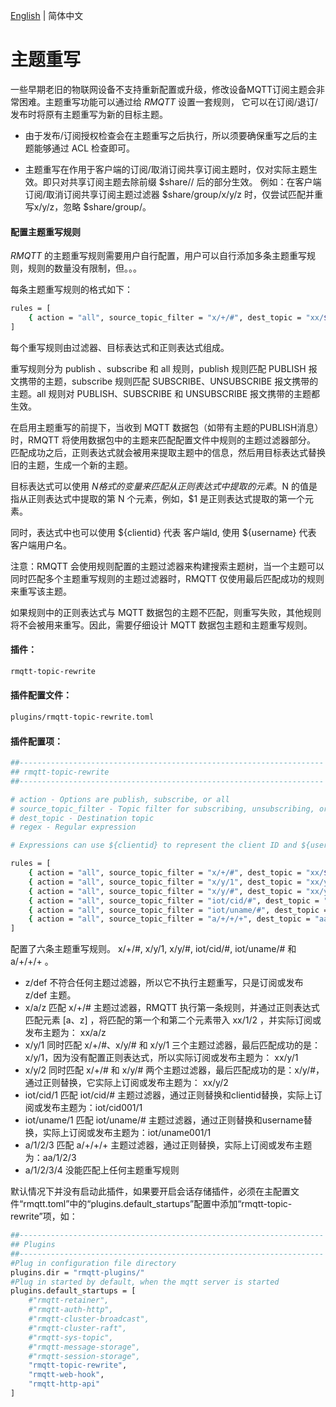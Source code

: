 [English](../en_US/topic-rewrite.md)  | 简体中文

# 主题重写

一些早期老旧的物联网设备不支持重新配置或升级，修改设备MQTT订阅主题会非常困难。主题重写功能可以通过给 *RMQTT* 设置一套规则，
它可以在订阅/退订/发布时将原有主题重写为新的目标主题。


* 由于发布/订阅授权检查会在主题重写之后执行，所以须要确保重写之后的主题能够通过 ACL 检查即可。


* 主题重写在作用于客户端的订阅/取消订阅共享订阅主题时，仅对实际主题生效。即只对共享订阅主题去除前缀 $share/<group-name>/ 后的部分生效。 
例如：在客户端订阅/取消订阅共享订阅主题过滤器 $share/group/x/y/z 时，仅尝试匹配并重写x/y/z，忽略 $share/group/。

#### 配置主题重写规则

*RMQTT* 的主题重写规则需要用户自行配置，用户可以自行添加多条主题重写规则，规则的数量没有限制，但。。。

每条主题重写规则的格式如下：
```bash
rules = [
    { action = "all", source_topic_filter = "x/+/#", dest_topic = "xx/$1/$2", regex = "^x/(.+)/(.+)$" }
]
```

每个重写规则由过滤器、目标表达式和正则表达式组成。

重写规则分为 publish 、subscribe 和 all 规则，publish 规则匹配 PUBLISH 报文携带的主题，subscribe 规则匹配 SUBSCRIBE、UNSUBSCRIBE 
报文携带的主题。all 规则对 PUBLISH、SUBSCRIBE 和 UNSUBSCRIBE 报文携带的主题都生效。

在启用主题重写的前提下，当收到 MQTT 数据包（如带有主题的PUBLISH消息）时，RMQTT 将使用数据包中的主题来匹配配置文件中规则的主题过滤器部分。
匹配成功之后，正则表达式就会被用来提取主题中的信息，然后用目标表达式替换旧的主题，生成一个新的主题。

目标表达式可以使用 $N 格式的变量来匹配从正则表达式中提取的元素。$N 的值是指从正则表达式中提取的第 N 个元素，例如，$1 是正则表达式提取的第一个元素。

同时，表达式中也可以使用 ${clientid} 代表 客户端Id, 使用 ${username} 代表 客户端用户名。

注意：RMQTT 会使用规则配置的主题过滤器来构建搜索主题树，当一个主题可以同时匹配多个主题重写规则的主题过滤器时，RMQTT 仅使用最后匹配成功的规则来重写该主题。

如果规则中的正则表达式与 MQTT 数据包的主题不匹配，则重写失败，其他规则将不会被用来重写。因此，需要仔细设计 MQTT 数据包主题和主题重写规则。



#### 插件：

```bash
rmqtt-topic-rewrite
```

#### 插件配置文件：

```bash
plugins/rmqtt-topic-rewrite.toml
```

#### 插件配置项：

```bash
##--------------------------------------------------------------------
## rmqtt-topic-rewrite
##--------------------------------------------------------------------

# action - Options are publish, subscribe, or all
# source_topic_filter - Topic filter for subscribing, unsubscribing, or publishing messages
# dest_topic - Destination topic
# regex - Regular expression

# Expressions can use ${clientid} to represent the client ID and ${username} to represent the client username.

rules = [
    { action = "all", source_topic_filter = "x/+/#", dest_topic = "xx/$1/$2", regex = "^x/(.+)/(.+)$" },
    { action = "all", source_topic_filter = "x/y/1", dest_topic = "xx/y/1" },
    { action = "all", source_topic_filter = "x/y/#", dest_topic = "xx/y/$1", regex = "^x/y/(.+)$" },
    { action = "all", source_topic_filter = "iot/cid/#", dest_topic = "iot/${clientid}/$1", regex = "^iot/cid/(.+)$" },
    { action = "all", source_topic_filter = "iot/uname/#", dest_topic = "iot/${username}/$1", regex = "^iot/uname/(.+)$" },
    { action = "all", source_topic_filter = "a/+/+/+", dest_topic = "aa/$1/$2/$3", regex = "^a/(.+)/(.+)/(.+)$" }
]
```

配置了六条主题重写规则。 x/+/#, x/y/1, x/y/#, iot/cid/#, iot/uname/# 和 a/+/+/+ 。

* z/def 不符合任何主题过滤器，所以它不执行主题重写，只是订阅或发布 z/def 主题。
* x/a/z 匹配 x/+/# 主题过滤器，RMQTT 执行第一条规则，并通过正则表达式匹配元素 [a、z] ，将匹配的第一个和第二个元素带入 xx/$1/$2 ，并实际订阅或发布主题为： xx/a/z
* x/y/1 同时匹配 x/+/#、x/y/# 和 x/y/1 三个主题过滤器，最后匹配成功的是：x/y/1，因为没有配置正则表达式，所以实际订阅或发布主题为： xx/y/1
* x/y/2 同时匹配 x/+/# 和 x/y/# 两个主题过滤器，最后匹配成功的是：x/y/#，通过正则替换，它实际上订阅或发布主题为： xx/y/2
* iot/cid/1 匹配 iot/cid/# 主题过滤器，通过正则替换和clientid替换，实际上订阅或发布主题为：iot/cid001/1
* iot/uname/1 匹配 iot/uname/# 主题过滤器，通过正则替换和username替换，实际上订阅或发布主题为：iot/uname001/1
* a/1/2/3 匹配 a/+/+/+ 主题过滤器，通过正则替换，实际上订阅或发布主题为：aa/1/2/3
* a/1/2/3/4 没能匹配上任何主题重写规则

默认情况下并没有启动此插件，如果要开启会话存储插件，必须在主配置文件“rmqtt.toml”中的“plugins.default_startups”配置中添加“rmqtt-topic-rewrite”项，如：
```bash
##--------------------------------------------------------------------
## Plugins
##--------------------------------------------------------------------
#Plug in configuration file directory
plugins.dir = "rmqtt-plugins/"
#Plug in started by default, when the mqtt server is started
plugins.default_startups = [
    #"rmqtt-retainer",
    #"rmqtt-auth-http",
    #"rmqtt-cluster-broadcast",
    #"rmqtt-cluster-raft",
    #"rmqtt-sys-topic",
    #"rmqtt-message-storage",
    #"rmqtt-session-storage",
    "rmqtt-topic-rewrite",
    "rmqtt-web-hook",
    "rmqtt-http-api"
]
```

